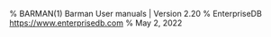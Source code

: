 % BARMAN(1) Barman User manuals | Version 2.20
% EnterpriseDB <https://www.enterprisedb.com>
% May 2, 2022
